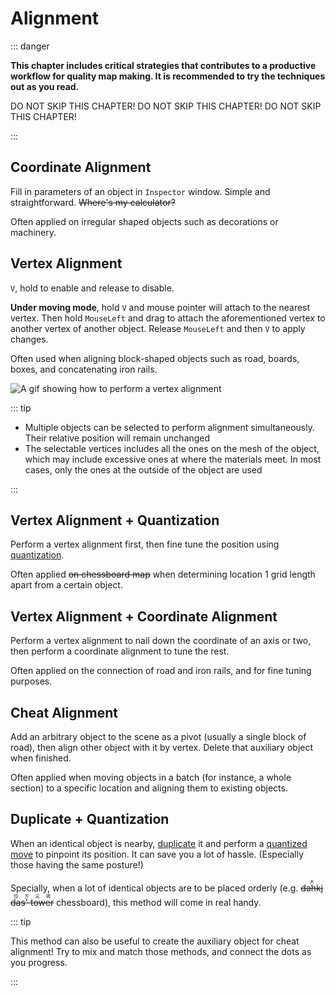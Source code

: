 # Alignment

::: danger

**This chapter includes critical strategies that contributes to a productive workflow for quality map making. It is recommended to try the techniques out as you read.**

DO NOT SKIP THIS CHAPTER!
DO NOT SKIP THIS CHAPTER!
DO NOT SKIP THIS CHAPTER!

:::

## Coordinate Alignment

Fill in parameters of an object in `Inspector` window. Simple and straightforward. ~~Where's my calculator?~~

Often applied on irregular shaped objects such as decorations or machinery.

## Vertex Alignment

`V`, hold to enable and release to disable.

**Under moving mode**, hold `V` and mouse pointer will attach to the nearest vertex. Then hold `MouseLeft` and drag to attach the aforementioned vertex to another vertex of another object. Release `MouseLeft` and then `V` to apply changes.

Often used when aligning block-shaped objects such as road, boards, boxes, and concatenating iron rails.

![A gif showing how to perform a vertex alignment](/images/vertex-alignment-example.gif)

::: tip

- Multiple objects can be selected to perform alignment simultaneously. Their relative position will remain unchanged
- The selectable vertices includes all the ones on the mesh of the object, which may include excessive ones at where the materials meet. In most cases, only the ones at the outside of the object are used

:::

## Vertex Alignment + Quantization

Perform a vertex alignment first, then fine tune the position using [quantization](/en/start/basic-operation.md#quantization).

Often applied ~~on chessboard map~~ when determining location 1 grid length apart from a certain object.

## Vertex Alignment + Coordinate Alignment

Perform a vertex alignment to nail down the coordinate of an axis or two, then perform a coordinate alignment to tune the rest.

Often applied on the connection of road and iron rails, and for fine tuning purposes.

## Cheat Alignment

Add an arbitrary object to the scene as a pivot (usually a single block of road), then align other object with it by vertex. Delete that auxiliary object when finished.

Often applied when moving objects in a batch (for instance, a whole section) to a specific location and aligning them to existing objects.

## Duplicate + Quantization

When an identical object is nearby, [duplicate](/en/start/basic-operation.md#duplicate-object) it and perform a [quantized move](/en/start/basic-operation.md#quantization) to pinpoint its position. It can save you a lot of hassle. (Especially those having the same posture!)

Specially, when a lot of identical objects are to be placed orderly (e.g. ~~<ruby>dahkjdas' tower<rt>大恒方尖碑</rt></ruby>~~ chessboard), this method will come in real handy.

::: tip

This method can also be useful to create the auxiliary object for cheat alignment! Try to mix and match those methods, and connect the dots as you progress.

:::
